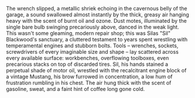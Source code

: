 The wrench slipped, a metallic shriek echoing in the cavernous belly of the garage, a sound swallowed almost instantly by the thick, greasy air hanging heavy with the scent of burnt oil and ozone.  Dust motes, illuminated by the single bare bulb swinging precariously above, danced in the weak light.  This wasn't some gleaming, modern repair shop; this was Silas "Sil" Blackwood's sanctuary, a cluttered testament to years spent wrestling with temperamental engines and stubborn bolts.  Tools – wrenches, sockets, screwdrivers of every imaginable size and shape – lay scattered across every available surface: workbenches, overflowing toolboxes, even precarious stacks on top of discarded tires.  Sil, his hands stained a perpetual shade of motor oil, wrestled with the recalcitrant engine block of a vintage Mustang, his brow furrowed in concentration, a low hum of frustration rumbling in his chest.  The air hung thick with the scent of gasoline, sweat, and a faint hint of coffee long gone cold.
